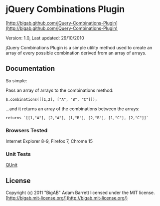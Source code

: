 # jQuery Combinations Plugin #
[http://bigab.github.com/jQuery-Combinations-Plugin](http://bigab.github.com/jQuery-Combinations-Plugin)

Version: 1.0, Last updated: 29/10/2010

jQuery Combinations Plugin is a simple utility method used to create an array of every possible combination
derived from an array of arrays.


## Documentation ##
So simple:

Pass an array of arrays to the combinations method:

	$.combinations([[1,2], ["A", "B", "C"]]);
	
...and it returns an array of the combinations between the arrays:

	returns `[[1,"A"], [2,"A"], [1,"B"], [2,"B"], [1,"C"], [2,"C"]]`


### Browsers Tested ###
Internet Explorer 8-9, Firefox 7, Chrome 15

### Unit Tests ###
[QUnit](http://bigab.github.com/jQuery-Combinations-Plugin/tests/)


## License ##
Copyright (c) 2011 "BigAB" Adam Barrett 
licensed under the MIT license.
[http://bigab.mit-license.org/](http://bigab.mit-license.org/)
